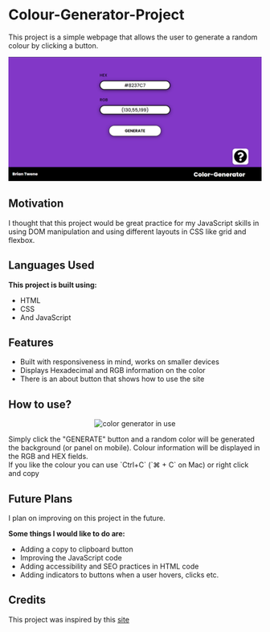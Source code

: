 # Colour-Generator-Project
This project is a simple webpage that allows the user to generate a random colour by clicking a button.

![color generator site](img/generator-main.png)

## Motivation
I thought that this project would be great practice for my JavaScript skills in using DOM manipulation and using different layouts in CSS like grid and flexbox.

## Languages Used

**This project is built using:**
- HTML
- CSS
- And JavaScript


## Features

- Built with responsiveness in mind, works on smaller devices
- Displays Hexadecimal and RGB information on the color
- There is an about button that shows how to use the site



## How to use?
<p align="center">
<img src="https://media.giphy.com/media/B4H361AVFYAbknQcWA/giphy.gif" alt="color generator in use"/>
</p>
Simply click the "GENERATE" button and a random color will be generated the background (or panel on mobile). Colour information will be displayed in the RGB and HEX fields.
<br>
If you like the colour you can use `Ctrl+C` (`⌘ + C` on Mac) or right click and copy
 
## Future Plans
I plan on improving on this project in the future. 

**Some things I would like to do are:**
- Adding a copy to clipboard button
- Improving the JavaScript code 
- Adding accessibility and SEO practices in HTML code
- Adding indicators to buttons when a user hovers, clicks etc.


## Credits
This project was inspired by this [site](http://www.shodor.org/~ishaanr/PHP/colorgenerator.php?)

